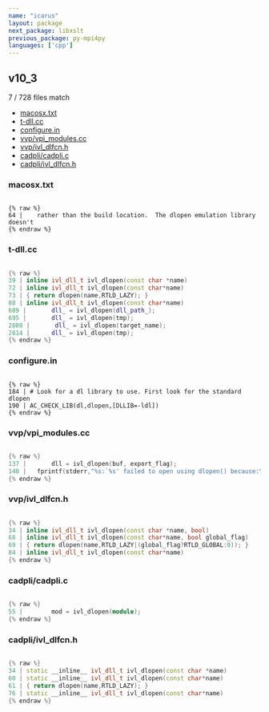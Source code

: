```yaml
---
name: "icarus"
layout: package
next_package: libxslt
previous_package: py-mpi4py
languages: ['cpp']
---
```

## v10_3
7 / 728 files match

 - [macosx.txt](#macosxtxt)
 - [t-dll.cc](#t-dllcc)
 - [configure.in](#configurein)
 - [vvp/vpi_modules.cc](#vvpvpi_modulescc)
 - [vvp/ivl_dlfcn.h](#vvpivl_dlfcnh)
 - [cadpli/cadpli.c](#cadplicadplic)
 - [cadpli/ivl_dlfcn.h](#cadpliivl_dlfcnh)

### macosx.txt

```

{% raw %}
64 |    rather than the build location.  The dlopen emulation library doesn't
{% endraw %}

```
### t-dll.cc

```cpp

{% raw %}
39 | inline ivl_dll_t ivl_dlopen(const char *name)
72 | inline ivl_dll_t ivl_dlopen(const char*name)
73 | { return dlopen(name,RTLD_LAZY); }
88 | inline ivl_dll_t ivl_dlopen(const char*name)
689 |       dll_ = ivl_dlopen(dll_path_);
695 | 	    dll_ = ivl_dlopen(tmp);
2808 |       dll_ = ivl_dlopen(target_name);
2814 | 	    dll_ = ivl_dlopen(tmp);
{% endraw %}

```
### configure.in

```

{% raw %}
184 | # Look for a dl library to use. First look for the standard dlopen
190 | AC_CHECK_LIB(dl,dlopen,[DLLIB=-ldl])
{% endraw %}

```
### vvp/vpi_modules.cc

```cpp

{% raw %}
137 |       dll = ivl_dlopen(buf, export_flag);
140 | 	fprintf(stderr,"%s:`%s' failed to open using dlopen() because:\n"
{% endraw %}

```
### vvp/ivl_dlfcn.h

```cpp

{% raw %}
34 | inline ivl_dll_t ivl_dlopen(const char *name, bool)
68 | inline ivl_dll_t ivl_dlopen(const char*name, bool global_flag)
69 | { return dlopen(name,RTLD_LAZY|(global_flag?RTLD_GLOBAL:0)); }
84 | inline ivl_dll_t ivl_dlopen(const char*name)
{% endraw %}

```
### cadpli/cadpli.c

```cpp

{% raw %}
55 | 	    mod = ivl_dlopen(module);
{% endraw %}

```
### cadpli/ivl_dlfcn.h

```cpp

{% raw %}
34 | static __inline__ ivl_dll_t ivl_dlopen(const char *name)
60 | static __inline__ ivl_dll_t ivl_dlopen(const char*name)
61 | { return dlopen(name,RTLD_LAZY); }
76 | static __inline__ ivl_dll_t ivl_dlopen(const char*name)
{% endraw %}

```